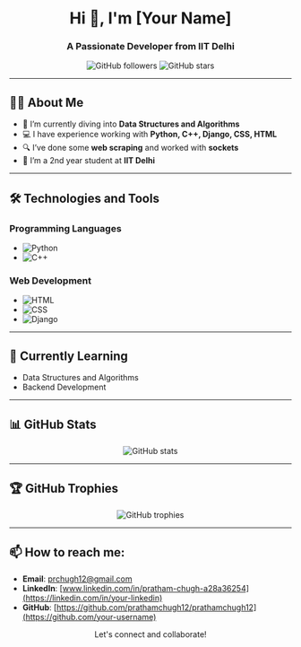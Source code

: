 <h1 align="center">Hi 👋, I'm [Your Name]</h1>
<h3 align="center">A Passionate Developer from IIT Delhi</h3>

<p align="center">
  <img src="https://img.shields.io/github/followers/your-username?style=social" alt="GitHub followers">
  <img src="https://img.shields.io/github/stars/your-username?style=social" alt="GitHub stars">
</p>

---

## 👨‍💻 About Me

- 🌱 I’m currently diving into **Data Structures and Algorithms**  
- 💻 I have experience working with **Python, C++, Django, CSS, HTML**  
- 🔍 I’ve done some **web scraping** and worked with **sockets**  
- 🏫 I’m a 2nd year student at **IIT Delhi**

---

## 🛠️ Technologies and Tools

### Programming Languages
- ![Python](https://img.shields.io/badge/Python-3776AB?style=for-the-badge&logo=python&logoColor=white)
- ![C++](https://img.shields.io/badge/C++-00599C?style=for-the-badge&logo=cplusplus&logoColor=white)

### Web Development
- ![HTML](https://img.shields.io/badge/HTML-E34F26?style=for-the-badge&logo=html5&logoColor=white)
- ![CSS](https://img.shields.io/badge/CSS-1572B6?style=for-the-badge&logo=css3&logoColor=white)
- ![Django](https://img.shields.io/badge/Django-092E20?style=for-the-badge&logo=django&logoColor=white)

---

## 🌱 Currently Learning
- Data Structures and Algorithms
- Backend Development

---

## 📊 GitHub Stats
<p align="center">
  <img src="https://github-readme-stats.vercel.app/api?username=your-username&show_icons=true&theme=radical" alt="GitHub stats">
</p>

---

## 🏆 GitHub Trophies
<p align="center">
  <img src="https://github-profile-trophy.vercel.app/?username=your-username&theme=onedark" alt="GitHub trophies">
</p>

---

## 📫 How to reach me:
- **Email**: [prchugh12@gmail.com](mailto:your-email@example.com)  
- **LinkedIn**: [www.linkedin.com/in/pratham-chugh-a28a36254](https://linkedin.com/in/your-linkedin)  
- **GitHub**: [https://github.com/prathamchugh12/prathamchugh12](https://github.com/your-username)

<p align="center">Let's connect and collaborate!</p>
